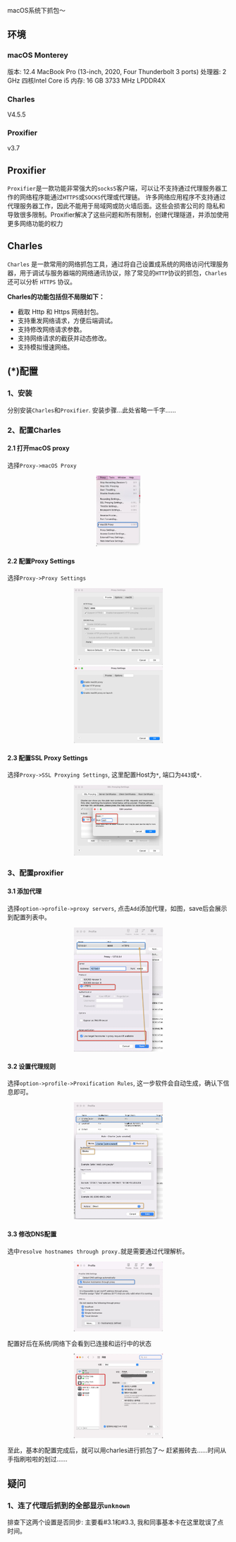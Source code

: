 macOS系统下抓包～

## 环境
### macOS Monterey
版本: 12.4
MacBook Pro (13-inch, 2020, Four Thunderbolt 3 ports)
处理器: 2 GHz 四核Intel Core i5
内存: 16 GB 3733 MHz LPDDR4X

### Charles
V4.5.5

### Proxifier
v3.7

## Proxifier
`Proxifier`是一款功能非常强大的`socks5`客户端，可以让不支持通过代理服务器工作的网络程序能通过`HTTPS`或`SOCKS`代理或代理链。
许多网络应用程序不支持通过代理服务器工作，因此不能用于局域网或防火墙后面。这些会损害公司的
隐私和导致很多限制。Proxifier解决了这些问题和所有限制，创建代理隧道，并添加使用更多网络功能的权力

## Charles
`Charles` 是一款常用的网络抓包工具，通过将自己设置成系统的网络访问代理服务器，用于调试与服务器端的网络通讯协议，除了常见的`HTTP`协议的抓包，`Charles` 还可以分析 `HTTPS` 协议。

**Charles的功能包括但不局限如下：**

* 截取 Http 和 Https 网络封包。
* 支持重发网络请求，方便后端调试。
* 支持修改网络请求参数。
* 支持网络请求的截获并动态修改。
* 支持模拟慢速网络。

## (*)配置


### 1、安装
分别安装`Charles`和`Proxifier`.
安装步骤...此处省略一千字......

### 2、配置Charles
#### 2.1 打开macOS proxy
选择`Proxy->macOS Proxy`
<div align="center">
<img src="./imgs/capture_package/5.jpg" width=20% style="zoom:60%;" />
</div>

#### 2.2 配置Proxy Settings
选择`Proxy->Proxy Settings`
<div align="center">
<img src="./imgs/capture_package/1.jpg" width=40% style="zoom:60%;" />
</div>

<div align="center">
<img src="./imgs/capture_package/2.jpg" width=40% style="zoom:60%;" />
</div>

#### 2.3 配置SSL Proxy Settings
选择`Proxy->SSL Proxying Settings`, 这里配置Host为`*`, 端口为`443`或`*`.
<div align="center">
<img src="./imgs/capture_package/3.jpg" width=40% style="zoom:60%;" />
</div>




### 3、配置proxifier
#### 3.1 添加代理
选择`option->profile->proxy servers`, 点击`Add`添加代理，如图，save后会展示到配置列表中。
<div align="center">
<img src="./imgs/capture_package/6.jpg" width=40% style="zoom:60%;" />
</div>

#### 3.2 设置代理规则
选择`option->profile->Proxification Rules`, 这一步软件会自动生成，确认下信息即可。
<div align="center">
<img src="./imgs/capture_package/7.jpg" width=40% style="zoom:60%;" />
</div>

#### 3.3 修改DNS配置
选中`resolve hostnames through proxy.`就是需要通过代理解析。
<div align="center">
<img src="./imgs/capture_package/8.jpg" width=40% style="zoom:60%;" />
</div>

配置好后在系统/网络下会看到已连接和运行中的状态
<div align="center">
<img src="./imgs/capture_package/9.jpg" width=40% style="zoom:60%;" />
</div>

至此，基本的配置完成后，就可以用charles进行抓包了～
赶紧搬砖去……时间从手指刷啦啦的划过......

## 疑问
### 1、连了代理后抓到的全部显示`unknown`
排查下这两个设置是否同步: 主要看#3.1和#3.3, 我和同事基本卡在这里耽误了点时间。



